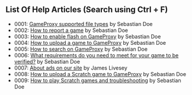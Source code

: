 ## List Of Help Articles (Search using Ctrl + F)
* 0001: [GameProxy supported file types](/help/index.html?article=0001-supportedFileTypes) by Sebastian Doe
* 0002: [How to report a game](/help/index.html?article=0002-howToReportAGame) by Sebastian Doe
* 0003: [How to enable flash on GameProxy](/help/index.html?article=0003-howToEnableFlashOnGameProxy) by Sebastian Doe
* 0004: [How to upload a game to GameProxy](/help/index.html?article=0004-howToUploadAGameToGameProxy) by Sebastian Doe
* 0005: [How to search on GameProxy](/help/index.html?article=0005-howToSearchOnGameProxy) by Sebastian Doe
* 0006: [What requirements do you need to meet for your game to be verified?](/help/index.html?article=0006-verificationRequirements) by Sebastian Doe
* 0007: [About ads on our site](/help/index.html?article=0007-aboutAds) by James Livesey
* 0008: [How to upload a Scratch game to GameProxy](/help/index.html?article=0008-howToUploadAGameFromScratchToGameProxy) by Sebastian Doe
* 0009: [How to play Scratch games and troubleshooting](/help/index.html?article=0009-howToPlayScratchGamesOnGameProxyAndTroubleshooting) by Sebastian Doe
